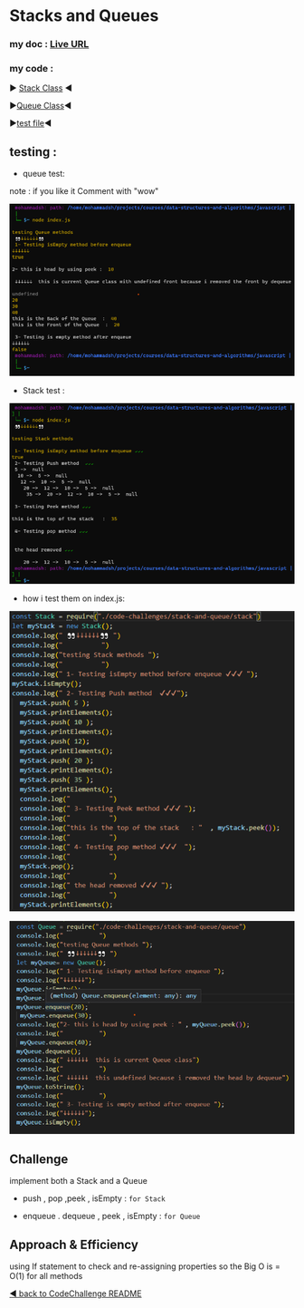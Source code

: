 # Stacks and Queues

### my doc : [Live URL](https://mohammadsh96.github.io/reading-notes/StacksAndQueues.html)

### my code :
▶ [Stack Class](./stack.js) ◀

▶[Queue Class](queue.js)◀

▶[test file](../../__test__/SQ.test.js)◀

 ## testing :

 - queue test:

 note : if you like it Comment with "wow"

![Queue](newQ.png)

- Stack test :

![stack](Stacktest.png)

- how i test them on index.js:

![indexS](indexStack.png)

![indexQ](indexQueue.png)


## Challenge

 implement both a Stack and a Queue

 - push , pop ,peek , isEmpty : `for Stack`

- enqueue . dequeue , peek , isEmpty : `for Queue`

## Approach & Efficiency

using If statement to check  and  re-assigning properties
 so the Big O is  = O(1) for all methods


[◀ back to CodeChallenge README ](../README.md)
